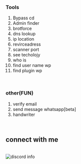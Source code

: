 <hl>
<br>
<h3>Tools</h3>
<ol>
  <li>Bypass cd</li>
  <li>Admin finder</li>
  <li>brotforce</li>
  <li>dns lookup</li>
  <li>ip location</li>
  <li>revirceadress</li>
  <li>scanner port</li>
  <li>see techolojy</li>
  <li>who is</li>
  <li>find user name wp</li>
  <li>find plugin wp</li>
</ol> 
<hl>
<br>
<h3>other(FUN)</h3>
<ol>
    <li>verify email</li>
    <li>send message whatsapp[beta]</li>
    <li>handwriter</li>
</ol>
<hl>
<br>
<h2>connect with me</h2>
<br>
<img src="https://discord.c99.nl/widget/theme-1/899566068979363890.png" alt="discord info">
